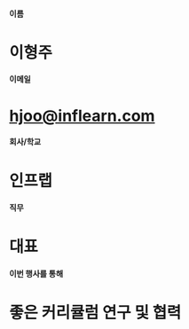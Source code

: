 #### 이름	
#	이형주
	
#### 이메일	
# 	hjoo@inflearn.com
	
#### 회사/학교	
# 	인프랩
	
#### 직무	
#	대표
	
#### 이번 행사를 통해 	
#	좋은 커리큘럼 연구 및 협력

